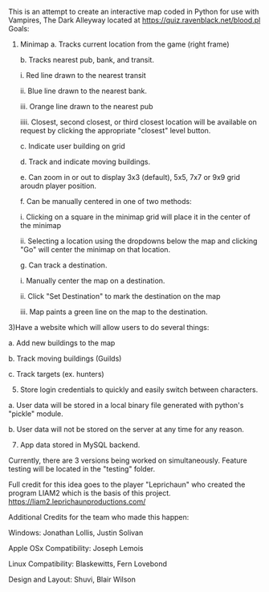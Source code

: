 This is an attempt to create an interactive map coded in Python for use with Vampires, The Dark Alleyway located at https://quiz.ravenblack.net/blood.pl
Goals:
  1) Minimap 
      a. Tracks current location from the game (right frame)
     
      b. Tracks nearest pub, bank, and transit.

        i. Red line drawn to the nearest transit

        ii. Blue line drawn to the nearest bank.

        iii. Orange line drawn to the nearest pub

        iiii. Closest, second closest, or third closest location will be available on request by clicking the appropriate "closest" level button.

      c. Indicate user building on grid

      d. Track and indicate moving buildings.

      e. Can zoom in or out to display 3x3 (default), 5x5, 7x7 or 9x9 grid aroudn player position.

      f. Can be manually centered in one of two methods:

        i. Clicking on a square in the minimap grid will place it in the center of the minimap

        ii. Selecting a location using the dropdowns below the map and clicking "Go" will center the minimap on that location. 

      g. Can track a destination.

        i. Manually center the map on a destination.

        ii. Click "Set Destination" to mark the destination on the map

        iii. Map paints a green line on the map to the destination.

     
  3)Have a website which will allow users to do several things:
  
   a. Add new buildings to the map

   b. Track moving buildings (Guilds)

   c. Track targets (ex. hunters)
  
  5) Store login credentials to quickly and easily switch between characters.
  
   a. User data will be stored in a local binary file generated with python's "pickle" module.

   b. User data will not be stored on the server at any time for any reason. 
  
  7) App data stored in MySQL backend.

Currently, there are 3 versions being worked on simultaneously. Feature testing will be located in the "testing" folder. 

Full credit for this idea goes to the player "Leprichaun" who created the program LIAM2 which is the basis of this project. https://liam2.leprichaunproductions.com/

Additional Credits for the team who made this happen:

Windows: Jonathan Lollis, Justin Solivan

Apple OSx Compatibility: Joseph Lemois

Linux Compatibility: Blaskewitts, Fern Lovebond

Design and Layout: Shuvi, Blair Wilson
